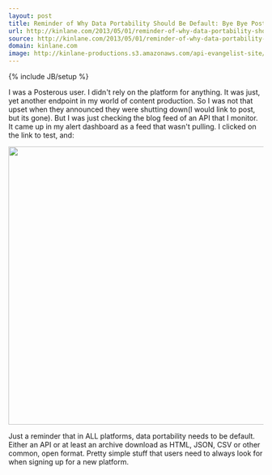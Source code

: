 ```yaml
---
layout: post
title: Reminder of Why Data Portability Should Be Default: Bye Bye Posterous
url: http://kinlane.com/2013/05/01/reminder-of-why-data-portability-should-be-default-bye-bye-posterous/
source: http://kinlane.com/2013/05/01/reminder-of-why-data-portability-should-be-default-bye-bye-posterous/
domain: kinlane.com
image: http://kinlane-productions.s3.amazonaws.com/api-evangelist-site/blog/posterous-spaces-is-no-longer-available.png
---
```

{% include JB/setup %}

<p>
     I was a Posterous user. I didn't rely on the platform for anything.  It was just, yet another endpoint in my world of content production. So I was not that upset when they announced they were shutting down(I would link to post, but its gone).  But I was just checking the blog feed of an API that I monitor.  It came up in my alert dashboard as a feed that wasn't pulling.  I clicked on the link to test, and:
</p>
<p>
     <img class="c1" src="https://s3.amazonaws.com/kinlane-productions/api-evangelist/posterous/posterous-spaces-is-no-longer-available.png" alt="" width="550" />
</p>
<p>
     Just a reminder that in ALL platforms, data portability needs to be default.  Either an API or at least an archive download as HTML, JSON, CSV or other common, open format.  Pretty simple stuff that users need to always look for when signing up for a new platform.
</p>